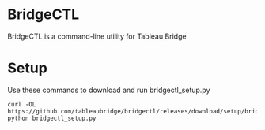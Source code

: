 # BridgeCTL
BridgeCTL is a command-line utility for Tableau Bridge

# Setup
Use these commands to download and run bridgectl_setup.py

```
curl -OL https://github.com/tableaubridge/bridgectl/releases/download/setup/bridgectl_setup.py
python bridgectl_setup.py
```


